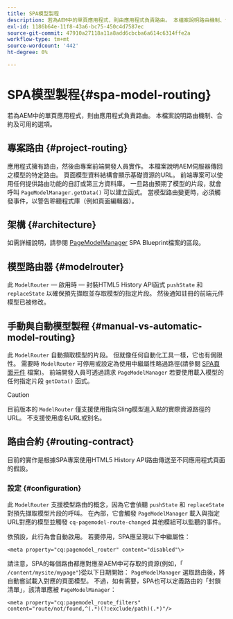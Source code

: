 ```yaml
---
title: SPA模型製程
description: 若為AEM中的單頁應用程式，則由應用程式負責路由。 本檔案說明路由機制、合約及可用的選項。
exl-id: 1186b64e-11f8-43a6-bc75-450c4d7587ec
source-git-commit: 47910a27118a11a8add6cbcba6a614c6314ffe2a
workflow-type: tm+mt
source-wordcount: '442'
ht-degree: 0%

---
```


# SPA模型製程{#spa-model-routing}

若為AEM中的單頁應用程式，則由應用程式負責路由。 本檔案說明路由機制、合約及可用的選項。

## 專案路由 {#project-routing}

應用程式擁有路由，然後由專案前端開發人員實作。 本檔案說明AEM伺服器傳回之模型的特定路由。 頁面模型資料結構會顯示基礎資源的URL。 前端專案可以使用任何提供路由功能的自訂或第三方資料庫。 一旦路由預期了模型的片段，就會呼叫 `PageModelManager.getData()` 可以建立函式。 當模型路由變更時，必須觸發事件，以警告聆聽程式庫（例如頁面編輯器）。

## 架構 {#architecture}

如需詳細說明，請參閱 [PageModelManager](blueprint.md#pagemodelmanager) SPA Blueprint檔案的區段。

## 模型路由器 {#modelrouter}

此 `ModelRouter`  — 啟用時 — 封裝HTML5 History API函式 `pushState` 和 `replaceState` 以確保預先擷取並存取模型的指定片段。 然後通知註冊的前端元件模型已被修改。

## 手動與自動模型製程 {#manual-vs-automatic-model-routing}

此 `ModelRouter` 自動擷取模型的片段。 但就像任何自動化工具一樣，它也有侷限性。 需要時 `ModelRouter` 可停用或設定為使用中繼屬性略過路徑(請參閱 [SPA頁面元件](page-component.md) 檔案)。 前端開發人員可透過請求 `PageModelManager` 若要使用載入模型的任何指定片段 `getData()` 函式。

>[!CAUTION]
>
>目前版本的 `ModelRouter` 僅支援使用指向Sling模型進入點的實際資源路徑的URL。 不支援使用虛名URL或別名。

## 路由合約 {#routing-contract}

目前的實作是根據SPA專案使用HTML5 History API路由傳送至不同應用程式頁面的假設。

### 設定 {#configuration}

此 `ModelRouter` 支援模型路由的概念，因為它會偵聽 `pushState` 和 `replaceState` 對預先擷取模型片段的呼叫。 在內部，它會觸發 `PageModelManager` 載入與指定URL對應的模型並觸發 `cq-pagemodel-route-changed` 其他模組可以監聽的事件。

依預設，此行為會自動啟用。 若要停用，SPA應呈現以下中繼屬性：

```
<meta property="cq:pagemodel_router" content="disabled"\>
```

請注意，SPA的每個路由都應對應至AEM中可存取的資源(例如，「 `/content/mysite/mypage"`)從以下日期開始： `PageModelManager` 選取路由後，將自動嘗試載入對應的頁面模型。 不過，如有需要，SPA也可以定義路由的「封鎖清單」，該清單應被 `PageModelManager`：

```
<meta property="cq:pagemodel_route_filters" content="route/not/found,^(.*)(?:exclude/path)(.*)"/>
```
